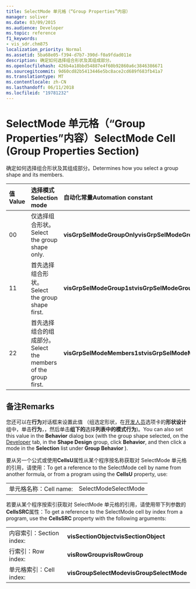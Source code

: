 ```yaml
---
title: SelectMode 单元格（“Group Properties”内容）
manager: soliver
ms.date: 03/09/2015
ms.audience: Developer
ms.topic: reference
f1_keywords:
- vis_sdr.chm875
localization_priority: Normal
ms.assetid: 5ba68e05-f394-d7b7-390d-f0a9fdad011e
description: 确定如何选择组合形状及其组成部分。
ms.openlocfilehash: 426b4a18bbd54887e4f60b92860a6c3846386671
ms.sourcegitcommit: 9d60cd82b5413446e5bc8ace2cd689f683fb41a7
ms.translationtype: MT
ms.contentlocale: zh-CN
ms.lasthandoff: 06/11/2018
ms.locfileid: "19781232"
---
```

# <a name="selectmode-cell-group-properties-section"></a><span data-ttu-id="2f2ca-103">SelectMode 单元格（“Group Properties”内容）</span><span class="sxs-lookup"><span data-stu-id="2f2ca-103">SelectMode Cell (Group Properties Section)</span></span>

<span data-ttu-id="2f2ca-104">确定如何选择组合形状及其组成部分。</span><span class="sxs-lookup"><span data-stu-id="2f2ca-104">Determines how you select a group shape and its members.</span></span>
  
|<span data-ttu-id="2f2ca-105">**值**</span><span class="sxs-lookup"><span data-stu-id="2f2ca-105">**Value**</span></span>|<span data-ttu-id="2f2ca-106">**选择模式**</span><span class="sxs-lookup"><span data-stu-id="2f2ca-106">**Selection mode**</span></span>|<span data-ttu-id="2f2ca-107">**自动化常量**</span><span class="sxs-lookup"><span data-stu-id="2f2ca-107">**Automation constant**</span></span>|
|:-----|:-----|:-----|
|<span data-ttu-id="2f2ca-108">0</span><span class="sxs-lookup"><span data-stu-id="2f2ca-108">0</span></span>  <br/> |<span data-ttu-id="2f2ca-109">仅选择组合形状。</span><span class="sxs-lookup"><span data-stu-id="2f2ca-109">Select the group shape only.</span></span>  <br/> |<span data-ttu-id="2f2ca-110">**visGrpSelModeGroupOnly**</span><span class="sxs-lookup"><span data-stu-id="2f2ca-110">**visGrpSelModeGroupOnly**</span></span> <br/> |
|<span data-ttu-id="2f2ca-111">1</span><span class="sxs-lookup"><span data-stu-id="2f2ca-111">1</span></span>  <br/> |<span data-ttu-id="2f2ca-112">首先选择组合形状。</span><span class="sxs-lookup"><span data-stu-id="2f2ca-112">Select the group shape first.</span></span>  <br/> |<span data-ttu-id="2f2ca-113">**visGrpSelModeGroup1st**</span><span class="sxs-lookup"><span data-stu-id="2f2ca-113">**visGrpSelModeGroup1st**</span></span> <br/> |
|<span data-ttu-id="2f2ca-114">2</span><span class="sxs-lookup"><span data-stu-id="2f2ca-114">2</span></span>  <br/> |<span data-ttu-id="2f2ca-115">首先选择组合的组成部分。</span><span class="sxs-lookup"><span data-stu-id="2f2ca-115">Select the members of the group first.</span></span>  <br/> |<span data-ttu-id="2f2ca-116">**visGrpSelModeMembers1st**</span><span class="sxs-lookup"><span data-stu-id="2f2ca-116">**visGrpSelModeMembers1st**</span></span> <br/> |
   
## <a name="remarks"></a><span data-ttu-id="2f2ca-117">备注</span><span class="sxs-lookup"><span data-stu-id="2f2ca-117">Remarks</span></span>

<span data-ttu-id="2f2ca-118">您还可以在**行为**对话框来设置此值 （组选定形状，在[开发人员](run-in-developer-mode-display-the-developer-tab.md)选项卡的**形状设计**组中，单击**行为**，，然后单击**组下的**选择**列表中的模式行为**)。</span><span class="sxs-lookup"><span data-stu-id="2f2ca-118">You can also set this value in the **Behavior** dialog box (with the group shape selected, on the [Developer](run-in-developer-mode-display-the-developer-tab.md) tab, in the **Shape Design** group, click **Behavior**, and then click a mode in the **Selection** list under **Group Behavior** ).</span></span> 
  
<span data-ttu-id="2f2ca-119">要从另一个公式或使用**CellsU**属性从某个程序按名称获取对 SelectMode 单元格的引用，请使用：</span><span class="sxs-lookup"><span data-stu-id="2f2ca-119">To get a reference to the SelectMode cell by name from another formula, or from a program using the **CellsU** property, use:</span></span> 
  
|||
|:-----|:-----|
|<span data-ttu-id="2f2ca-120">单元格名称：</span><span class="sxs-lookup"><span data-stu-id="2f2ca-120">Cell name:</span></span>  <br/> |<span data-ttu-id="2f2ca-121">SelectMode</span><span class="sxs-lookup"><span data-stu-id="2f2ca-121">SelectMode</span></span>  <br/> |
   
<span data-ttu-id="2f2ca-122">若要从某个程序按索引获取对 SelectMode 单元格的引用，请使用带下列参数的**CellsSRC**属性：</span><span class="sxs-lookup"><span data-stu-id="2f2ca-122">To get a reference to the SelectMode cell by index from a program, use the **CellsSRC** property with the following arguments:</span></span> 
  
|||
|:-----|:-----|
|<span data-ttu-id="2f2ca-123">内容索引：</span><span class="sxs-lookup"><span data-stu-id="2f2ca-123">Section index:</span></span>  <br/> |<span data-ttu-id="2f2ca-124">**visSectionObject**</span><span class="sxs-lookup"><span data-stu-id="2f2ca-124">**visSectionObject**</span></span> <br/> |
|<span data-ttu-id="2f2ca-125">行索引：</span><span class="sxs-lookup"><span data-stu-id="2f2ca-125">Row index:</span></span>  <br/> |<span data-ttu-id="2f2ca-126">**visRowGroup**</span><span class="sxs-lookup"><span data-stu-id="2f2ca-126">**visRowGroup**</span></span> <br/> |
|<span data-ttu-id="2f2ca-127">单元格索引：</span><span class="sxs-lookup"><span data-stu-id="2f2ca-127">Cell index:</span></span>  <br/> |<span data-ttu-id="2f2ca-128">**visGroupSelectMode**</span><span class="sxs-lookup"><span data-stu-id="2f2ca-128">**visGroupSelectMode**</span></span> <br/> |
   

